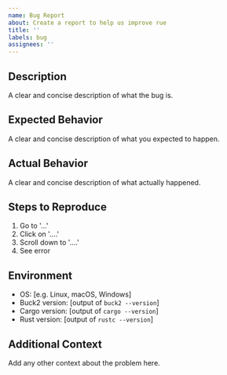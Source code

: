 ```yaml
---
name: Bug Report
about: Create a report to help us improve rue
title: ''
labels: bug
assignees: ''
---
```


## Description
A clear and concise description of what the bug is.

## Expected Behavior
A clear and concise description of what you expected to happen.

## Actual Behavior
A clear and concise description of what actually happened.

## Steps to Reproduce
1. Go to '...'
2. Click on '....'
3. Scroll down to '....'
4. See error

## Environment
- OS: [e.g. Linux, macOS, Windows]
- Buck2 version: [output of `buck2 --version`]
- Cargo version: [output of `cargo --version`]
- Rust version: [output of `rustc --version`]

## Additional Context
Add any other context about the problem here.